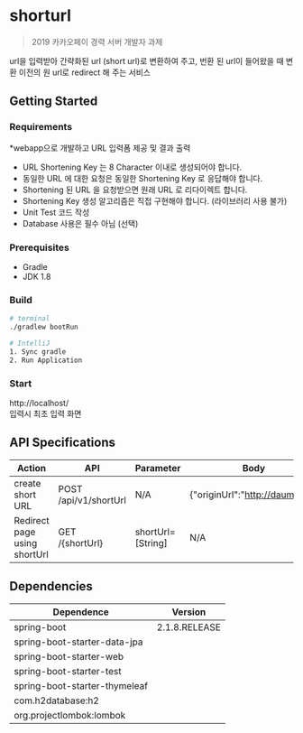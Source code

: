 # shorturl
> 2019 카카오페이 경력 서버 개발자 과제

url을 입력받아 간략화된 url (short url)로 변환하여 주고, 번환 된 url이 들어왔을 때 변환 이전의 원 url로 redirect 해 주는 서비스

## Getting Started

### Requirements
*webapp으로 개발하고 URL 입력폼 제공 및 결과 출력
* URL Shortening Key 는 8 Character 이내로 생성되어야 합니다.
* 동일한 URL 에 대한 요청은 동일한 Shortening Key 로 응답해야 합니다.
* Shortening 된 URL 을 요청받으면 원래 URL 로 리다이렉트 합니다.
* Shortening Key 생성 알고리즘은 직접 구현해야 합니다. (라이브러리 사용 불가) 
* Unit Test 코드 작성
* Database 사용은 필수 아님 (선택)

### Prerequisites
* Gradle 
* JDK 1.8

### Build
``` bash
# terminal
./gradlew bootRun

# IntelliJ
1. Sync gradle
2. Run Application

```

### Start

http://localhost/<br>
입력시 최초 입력 화면  

## API Specifications
| Action | API | Parameter | Body | Response |
|--------|-----|-----------|------|------------------|
| create short URL| POST /api/v1/shortUrl  | N/A | {"originUrl":"http://daum.net"} | {"shortUrl": "http://localhost/d"} |
| Redirect page using shortUrl  | GET<br> /{shortUrl}  | shortUrl=[String]|N/A|  N/A |

## Dependencies

Dependence         |Version
-------------------|-------
spring-boot       |2.1.8.RELEASE
spring-boot-starter-data-jpa |
spring-boot-starter-web |
spring-boot-starter-test |
spring-boot-starter-thymeleaf |
com.h2database:h2 |
org.projectlombok:lombok |
